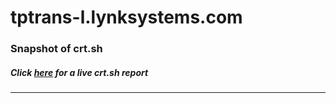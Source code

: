 # tptrans-l.lynksystems.com
### Snapshot of crt.sh
##### Click [here](https://crt.sh/?q=8E6170EDA12B927C332B968921EC712510954E8A993F9031F9FD8E8709AAE983) for a live crt.sh report

---
